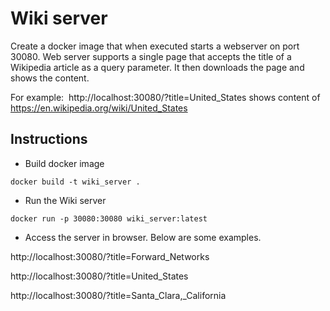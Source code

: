 # Wiki server

Create a docker image that when executed starts a webserver on port 30080.
Web server supports a single page that accepts the title of a Wikipedia article as a query parameter. It then downloads the page and shows the content.
 

For example:  http://localhost:30080/?title=United_States shows content of https://en.wikipedia.org/wiki/United_States


## Instructions
- Build docker image
```
docker build -t wiki_server .
```

- Run the Wiki server
```
docker run -p 30080:30080 wiki_server:latest
```

- Access the server in browser. Below are some examples.

http://localhost:30080/?title=Forward_Networks

http://localhost:30080/?title=United_States

http://localhost:30080/?title=Santa_Clara,_California

